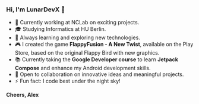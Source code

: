 ### Hi, I'm LunarDevX 🌙

- 🔭 Currently working at NCLab on exciting projects.
- 🎓 Studying Informatics at HU Berlin.
- 🌱 Always learning and exploring new technologies.
- 🎮 I created the game **FlappyFusion - A New Twist**, available on the Play Store, based on the original Flappy Bird with new graphics.
- 📚 Currently taking the **Google Developer course** to learn **Jetpack Compose** and enhance my Android development skills.
- 👯 Open to collaboration on innovative ideas and meaningful projects.
- ⚡ Fun fact: I code best under the night sky!

**Cheers, Alex**
